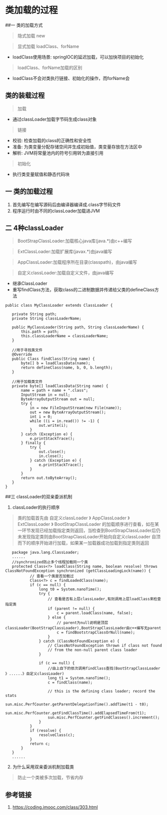 # 类加载的过程
##一 类的加载方式
> 隐式加载 new

> 显式加载 loadClass、forName
* loadClass使用场景: springIOC的延迟加载，可以加快项目的初始化
>loadClass、forName加载的区别
* loadClass不会对类执行链接、初始化的操作，而forName会

## 类的装载过程
> 加载
* 通过classLoader加载字节码生成class对象

> 链接
* 校验: 检查加载的class的正确性和安全性
* 准备: 为类变量分配存储空间并生成初始值，类变量存放在方法区中
* 解析: JVM将常量池内的符号引用转为直接引用

> 初始化 
* 执行类变量赋值和静态代码块
## 一 类的加载过程
1. 首先编写在编写源码后由编译器编译成.class字节码文件
2. 程序运行时由不同的classLoader加载进JVM
## 二 4种classLoader
> BootStrapClassLoader:加载核心java库(java.*)由c++编写

> ExtClassLoader:加载扩展库(javax.*)由java编写

> AppClassLoader:加载程序所在目录(classpath)，由java编写

> 自定义classLoader:加载自定义文件，由java编写
* 继承ClassLoader
* 重写findClass方法，获取class的二进制数据并传递给父类的defineClass方法

 ```
 public class MyClassLoader extends ClassLoader {

    private String path;
    private String classLoaderName;

    public MyClassLoader(String path, String classLoaderName) {
        this.path = path;
        this.classLoaderName = classLoaderName;
    }

    //用于寻找类文件
    @Override
    public Class findClass(String name) {
        byte[] b = loadClassData(name);
        return defineClass(name, b, 0, b.length);
    }

    //用于加载类文件
    private byte[] loadClassData(String name) {
        name = path + name + ".class";
        InputStream in = null;
        ByteArrayOutputStream out = null;
        try {
            in = new FileInputStream(new File(name));
            out = new ByteArrayOutputStream();
            int i = 0;
            while ((i = in.read()) != -1) {
                out.write(i);
            }
        } catch (Exception e) {
            e.printStackTrace();
        } finally {
            try {
                out.close();
                in.close();
            } catch (Exception e) {
                e.printStackTrace();
            }
        }
        return out.toByteArray();
    }
 }
```
##三 classLoader的双亲委派机制
 1. classLoader的执行顺序
> 类的加载首先由 自定义classLoader 》 AppClassLoader 》 ExtClassLoader 》 BootStrapClassLoader
的加载顺序进行查看，如在某一环节发现已经加载指定类则返回，当检查到BootStrapClassLoader后仍未发现指定类则由BootStrapClassLoader开始向自定义classLoader
自顶而下的顺序开始进行加载，如果某一加载器成功加载到指定类则返回

 ```
    package java.lang.ClassLoader;
    ......
    //synchronized防止多个线程加载同一个类
    protected Class<?> loadClass(String name, boolean resolve) throws ClassNotFoundException synchronized (getClassLoadingLock(name)) {
            // 查看一个类是否加载过
            Class<?> c = findLoadedClass(name);
            if (c == null) {
                long t0 = System.nanoTime();
                try {
                    // 查看是否有上层classLoader,有则调用上层loadClass来检查指定类
                    if (parent != null) {
                        c = parent.loadClass(name, false);
                    } else {
                        // parent为null说明是顶层classLoader(BootStrapClassLoader),BootStrapClassLoader由c++编写无parent
                        c = findBootstrapClassOrNull(name);
                    }
                } catch (ClassNotFoundException e) {
                    // ClassNotFoundException thrown if class not found
                    // from the non-null parent class loader
                }

                if (c == null) {
                    //由上自下的依次调用findClass查找(BootStrapClassLoader 》......》自定义classLoader)
                    long t1 = System.nanoTime();
                    c = findClass(name);

                    // this is the defining class loader; record the stats
                    sun.misc.PerfCounter.getParentDelegationTime().addTime(t1 - t0);
                    sun.misc.PerfCounter.getFindClassTime().addElapsedTimeFrom(t1);
                    sun.misc.PerfCounter.getFindClasses().increment();
                }
            }
            if (resolve) {
                resolveClass(c);
            }
            return c;
        }
    }
    ......
```
2. 为什么采用双亲委派机制加载类
> 防止一个类被多次加载，节省内存

## 参考链接
1. https://coding.imooc.com/class/303.html
